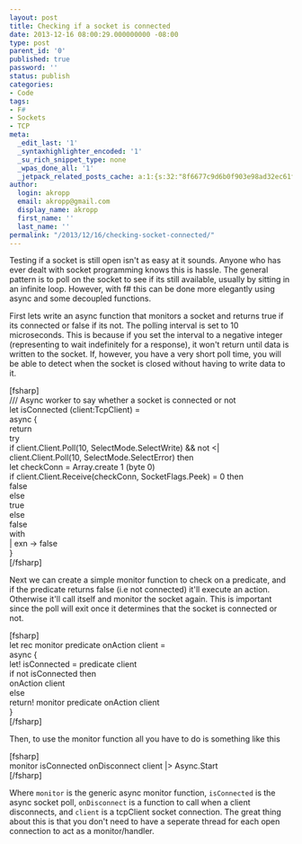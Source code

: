 ```yaml
---
layout: post
title: Checking if a socket is connected
date: 2013-12-16 08:00:29.000000000 -08:00
type: post
parent_id: '0'
published: true
password: ''
status: publish
categories:
- Code
tags:
- F#
- Sockets
- TCP
meta:
  _edit_last: '1'
  _syntaxhighlighter_encoded: '1'
  _su_rich_snippet_type: none
  _wpas_done_all: '1'
  _jetpack_related_posts_cache: a:1:{s:32:"8f6677c9d6b0f903e98ad32ec61f8deb";a:2:{s:7:"expires";i:1561771227;s:7:"payload";a:3:{i:0;a:1:{s:2:"id";i:4286;}i:1;a:1:{s:2:"id";i:1268;}i:2;a:1:{s:2:"id";i:1587;}}}}
author:
  login: akropp
  email: akropp@gmail.com
  display_name: akropp
  first_name: ''
  last_name: ''
permalink: "/2013/12/16/checking-socket-connected/"
---
```

Testing if a socket is still open isn't as easy at it sounds. Anyone who has ever dealt with socket programming knows this is hassle. The general pattern is to poll on the socket to see if its still available, usually by sitting in an infinite loop. However, with f# this can be done more elegantly using async and some decoupled functions.

First lets write an async function that monitors a socket and returns true if its connected or false if its not. The polling interval is set to 10 microseconds. This is because if you set the interval to a negative integer (representing to wait indefinitely for a response), it won't return until data is written to the socket. If, however, you have a very short poll time, you will be able to detect when the socket is closed without having to write data to it.

[fsharp]  
/// Async worker to say whether a socket is connected or not  
let isConnected (client:TcpClient) =  
 async {  
 return  
 try  
 if client.Client.Poll(10, SelectMode.SelectWrite) && not \<| client.Client.Poll(10, SelectMode.SelectError) then  
 let checkConn = Array.create 1 (byte 0)  
 if client.Client.Receive(checkConn, SocketFlags.Peek) = 0 then  
 false  
 else  
 true  
 else  
 false  
 with  
 | exn -\> false  
 }  
[/fsharp]

Next we can create a simple monitor function to check on a predicate, and if the predicate returns false (i.e not connected) it'll execute an action. Otherwise it'll call itself and monitor the socket again. This is important since the poll will exit once it determines that the socket is connected or not.

[fsharp]  
let rec monitor predicate onAction client =  
 async {  
 let! isConnected = predicate client  
 if not isConnected then  
 onAction client  
 else  
 return! monitor predicate onAction client  
 }  
[/fsharp]

Then, to use the monitor function all you have to do is something like this

[fsharp]  
monitor isConnected onDisconnect client |\> Async.Start  
[/fsharp]

Where `monitor` is the generic async monitor function, `isConnected` is the async socket poll, `onDisconnect` is a function to call when a client disconnects, and `client` is a tcpClient socket connection. The great thing about this is that you don't need to have a seperate thread for each open connection to act as a monitor/handler.

